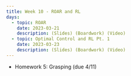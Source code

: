 ```yaml
---
title: Week 10 - ROAR and RL
days:
  - topic: ROAR
    date: 2023-03-21
    description: (Slides) (Boardwork) (Video)
  - topic: Optimal Control and RL Pt. 1 
    date: 2023-03-23
    description: (Slides) (Boardwork) (Video)
---
```


- Homework 5: Grasping (due 4/11)


<a id="Week12"></a>
